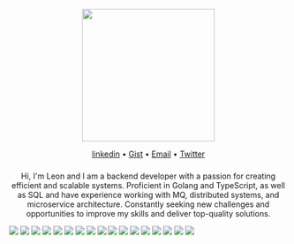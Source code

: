 <p align="center"><img width="240" src="anime2.gif" /></p>

<p align="center"><a href="https://www.linkedin.com/in/leo-antony-1834a2230/">linkedin</a> • <a href="https://gist.github.com/leoantony72">Gist</a> • <a href="mailto:leoantony102@gmail.com">Email</a> • <a href="https://twitter.com/serpico_z">Twitter</a></p>

<h3 align="center"></h3>
<p align="center">Hi, I'm Leon and I am a backend developer with a passion for creating efficient and scalable systems. Proficient in Golang and TypeScript, as well as SQL and have experience working with MQ, distributed systems, and microservice architecture. Constantly seeking new challenges and opportunities to improve my skills and deliver top-quality solutions.




![](https://img.shields.io/badge/Code-JavaScript-informational?style=flat&logo=JavaScript&logoColor=white&color=a3265d)
![](https://img.shields.io/badge/Code-TypeScript-informational?style=flat&logo=TypeScript&logoColor=white&color=a3265d)
![](https://img.shields.io/badge/Code-Python-informational?style=flat&logo=Python&logoColor=white&color=a3265d)
![](https://img.shields.io/badge/Code-Node.js-informational?style=flat&logo=Node.js&logoColor=white&color=a3265d)
![](https://img.shields.io/badge/Code-Express.js-informational?style=flat&logo=Express.js&logoColor=white&color=a3265d)
![](https://img.shields.io/badge/Nosql-MongoDB-informational?style=flat&logo=MongoDB&logoColor=white&color=a3265d)
![](https://img.shields.io/badge/Nosql-Redis-informational?style=flat&logo=Redis&logoColor=white&color=a3265d)
![](https://img.shields.io/badge/SQL-PostgreSQL-informational?style=flat&logo=PostgreSQL&logoColor=white&color=a3265d)
![](https://img.shields.io/badge/ORM-Prisma-informational?style=flat&logo=Prisma&logoColor=white&color=a3265d)
![](https://img.shields.io/badge/MQ-Kafka-informational?style=flat&logo=Kafka&logoColor=white&color=a3265d)
![](https://img.shields.io/badge/Bash-Shell_Script-informational?style=flat&logo=gnu-bash&logoColor=white&color=a3265d)
![](https://img.shields.io/badge/Test-Jest-informational?style=flat&logo=jest&logoColor=white&color=a3265d)
![](https://img.shields.io/badge/Tools-Docker-informational?style=flat&logo=docker&logoColor=white&color=a3265d)
![](https://img.shields.io/badge/Tools-NGINX-informational?style=flat&logo=nginx&logoColor=white&color=a3265d)
![](https://img.shields.io/badge/Tools-Figma-informational?style=flat&logo=Figma&logoColor=white&color=a3265d)
![](https://img.shields.io/badge/Tools-Postman-informational?style=flat&logo=Postman&logoColor=white&color=a3265d)
![](https://img.shields.io/badge/Tools-GitHub-informational?style=flat&logo=GitHub&logoColor=white&color=a3265d)
